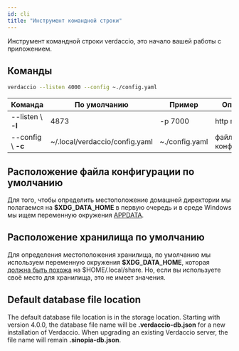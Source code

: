 ```yaml
---
id: cli
title: "Инструмент командной строки"
---
```

Инструмент командной строки verdaccio, это начало вашей работы с приложением.

## Команды

```bash
verdaccio --listen 4000 --config ~./config.yaml
```

| Команда            | По умолчанию                   | Пример         | Описание          |
| ------------------ | ------------------------------ | -------------- | ----------------- |
| --listen \ **-l** | 4873                           | -p 7000        | http порт         |
| --config \ **-c** | ~/.local/verdaccio/config.yaml | ~./config.yaml | файл конфигурации |

## Расположение файла конфигурации по умолчанию

Для того, чтобы определить местоположение домашней директории мы полагаемся на **$XDG_DATA_HOME** в первую очередь и в среде Windows мы ищем переменную окружения [APPDATA](https://www.howtogeek.com/318177/what-is-the-appdata-folder-in-windows/).

## Расположение хранилища по умолчанию

Для определения местоположения хранилища, по умолчанию мы используем переменную окружения **$XDG_DATA_HOME**, которая [должна быть похожа](https://askubuntu.com/questions/538526/is-home-local-share-the-default-value-for-xdg-data-home-in-ubuntu-14-04) на $HOME/.local/share. Но, если вы используете своё место для хранилища, это не имеет значения.

## Default database file location

The default database file location is in the storage location. Starting with version 4.0.0, the database file name will be **.verdaccio-db.json** for a new installation of Verdaccio. When upgrading an existing Verdaccio server, the file name will remain **.sinopia-db.json**.